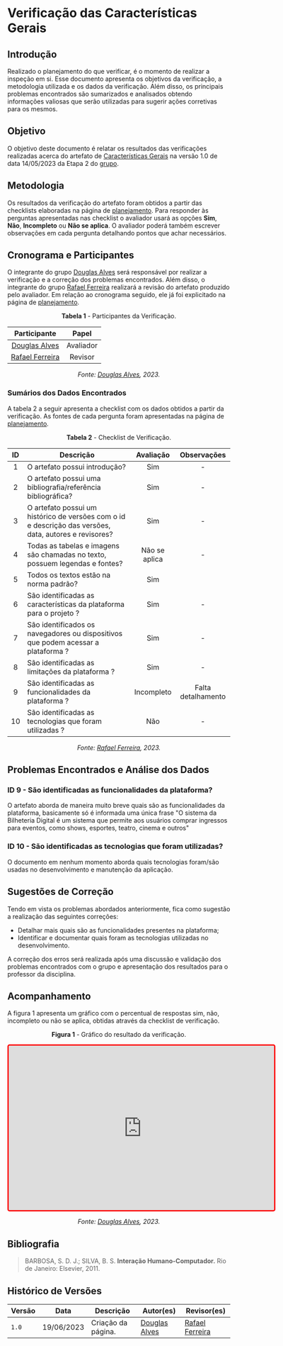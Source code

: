# Verificação das Características Gerais

## Introdução

Realizado o planejamento do que verificar, é o momento de realizar a inspeção em si. Esse documento apresenta os objetivos da verificação, a metodologia utilizada e os dados da verificação. Além disso, os principais problemas encontrados são sumarizados e analisados obtendo informações valiosas que serão utilizadas para sugerir ações corretivas para os mesmos.

## Objetivo

O objetivo deste documento é relatar os resultados das verificações realizadas acerca do artefato de [Características Gerais](../../../../analise-de-requisitos/caracteristicas) na versão 1.0 de data 14/05/2023 da Etapa 2 do [grupo](https://github.com/Interacao-Humano-Computador/2023.1-BilheteriaDigital).

## Metodologia

Os resultados da verificação do artefato foram obtidos a partir das checklists elaboradas na página de [planejamento](../etapa3/planejamento-verificacao-etapa3-grupo). Para responder às perguntas apresentadas nas checklist o avaliador usará as opções **Sim**, **Não**, **Incompleto** ou **Não se aplica**. O avaliador poderá também escrever observações em cada pergunta detalhando pontos que achar necessários.

## Cronograma e Participantes

O integrante do grupo [Douglas Alves](https://github.com/dougAlvs) será responsável por realizar a verificação e a correção dos problemas encontrados. Além disso, o integrante do grupo [Rafael Ferreira](https://github.com/RafaelCLG0) realizará a revisão do artefato produzido pelo avaliador. Em relação ao cronograma seguido, ele já foi explicitado na página de [planejamento](../etapa3/planejamento-verificacao-etapa3-grupo).

<center>

**Tabela 1** - Participantes da Verificação.

|                   Participante                   |   Papel   |
| :----------------------------------------------: | :-------: |
|   [Douglas Alves](https://github.com/dougAlvs)   | Avaliador |
| [Rafael Ferreira](https://github.com/RafaelCLG0) |  Revisor  |

_Fonte: [Douglas Alves](https://github.com/dougAlvs), 2023._

</center>

### Sumários dos Dados Encontrados

A tabela 2 a seguir apresenta a checklist com os dados obtidos a partir da verificação. As fontes de cada pergunta foram apresentadas na página de [planejamento](../planejamento-verificacao-etapa3-grupo/#caracteristicas-gerais).

<center>

**Tabela 2** - Checklist de Verificação.

| ID  | Descrição                                                                                              |   Avaliação   |    Observações     |
| :-: | ------------------------------------------------------------------------------------------------------ | :-----------: | :----------------: |
|  1  | O artefato possui introdução?                                                                          |      Sim      |         -          |
|  2  | O artefato possui uma bibliografia/referência bibliográfica?                                           |      Sim      |         -          |
|  3  | O artefato possui um histórico de versões com o id e descrição das versões, data, autores e revisores? |      Sim      |         -          |
|  4  | Todas as tabelas e imagens são chamadas no texto, possuem legendas e fontes?                           | Não se aplica |         -          |
|  5  | Todos os textos estão na norma padrão?                                                                 |      Sim      |
|  6  | São identificadas as características da plataforma para o projeto ?                                    |      Sim      |         -          |
|  7  | São identificados os navegadores ou dispositivos que podem acessar a plataforma ?                      |      Sim      |         -          |
|  8  | São identificadas as limitações da plataforma ?                                                        |      Sim      |         -          |
|  9  | São identificadas as funcionalidades da plataforma ?                                                   |  Incompleto   | Falta detalhamento |
| 10  | São identificadas as tecnologias que foram utilizadas ?                                                |      Não      |         -          |

_Fonte: [Rafael Ferreira](https://github.com/rafaelCLG0), 2023._

</center>

## Problemas Encontrados e Análise dos Dados

### ID 9 - São identificadas as funcionalidades da plataforma?

O artefato aborda de maneira muito breve quais são as funcionalidades da plataforma, basicamente só é informada uma única frase "O sistema da Bilheteria Digital é um sistema que permite aos usuários comprar ingressos para eventos, como shows, esportes, teatro, cinema e outros"

### ID 10 - São identificadas as tecnologias que foram utilizadas?

O documento em nenhum momento aborda quais tecnologias foram/são usadas no desenvolvimento e manutenção da aplicação.

## Sugestões de Correção

Tendo em vista os problemas abordados anteriormente, fica como sugestão a realização das seguintes correções:

- Detalhar mais quais são as funcionalidades presentes na plataforma;
- Identificar e documentar quais foram as tecnologias utilizadas no desenvolvimento.

A correção dos erros será realizada após uma discussão e validação dos problemas encontrados com o grupo e apresentação dos resultados para o professor da disciplina.

## Acompanhamento

A figura 1 apresenta um gráfico com o percentual de respostas sim, não, incompleto ou não se aplica, obtidas através da checklist de verificação.

<center>

**Figura 1** - Gráfico do resultado da verificação.

<iframe style="border-radius: 5px; border:3px solid red" width="600" height="371" seamless frameborder="0" scrolling="no" src="https://docs.google.com/spreadsheets/d/e/2PACX-1vRu28kPfr7xsLYR2eYenpQxqEniZUxy9OHqgHOKlRbT4ESr6b_-l6Q-L8JBDKiLWezb4ATifcYHQDnx/pubchart?oid=1262926607&amp;format=interactive"></iframe>

_Fonte: [Douglas Alves](https://github.com/dougAlvs), 2023._

</center>

## Bibliografia

> BARBOSA, S. D. J.; SILVA, B. S. **Interação Humano-Computador.** Rio de Janeiro: Elsevier, 2011.

## Histórico de Versões

| Versão | Data       | Descrição          | Autor(es)                                    | Revisor(es)                                      |
| ------ | ---------- | ------------------ | -------------------------------------------- | ------------------------------------------------ |
| `1.0`  | 19/06/2023 | Criação da página. | [Douglas Alves](https://github.com/dougAlvs) | [Rafael Ferreira](https://github.com/RafaelCLG0) |
